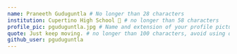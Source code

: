```yaml
---
name: Praneeth Guduguntla # No longer than 28 characters
institution: Cupertino High School 🚩 # no longer than 58 characters
profile_pic: pguduguntla.jpg # Name and extension of your profile picture(ex. mona.png) The picture must be squared and 544px on width and height.
quote: Just keep moving. # no longer than 100 characters, avoid using quotes(") to guarantee the format remains the same.
github_user: pguduguntla
---
```

